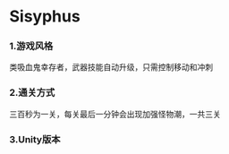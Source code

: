 # Sisyphus
### 1.游戏风格
类吸血鬼幸存者，武器技能自动升级，只需控制移动和冲刺
### 2.通关方式
三百秒为一关，每关最后一分钟会出现加强怪物潮，一共三关
### 3.Unity版本
